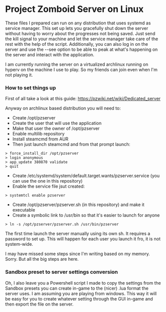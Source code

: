 # Project Zomboid Server on Linux
These files I prepared can run on any distribution that uses systemd as service manager. This set up lets you gracefully shut down the server without having to worry about the progresses not being saved. Just send the kill signal to your machine and let the service manager take care of the rest with the help of the script. Additionally, you can also log in on the server and use the --see option to be able to peak at what's happening on the server and interact with the application.

I am currently running the server on a virtualized archlinux running on hyperv on the machine I use to play. So my friends can join even when I'm not playing it.

### How to set things up
First of all take a look at this guide: https://pzwiki.net/wiki/Dedicated_server

Anyway on archlinux based distribution you will need to:

- Create /opt/pzserver
- Create the user that will use the application
- Make that user the owner of /opt/pzserver
- Enable multilib repository
- Install steamcmd from AUR
- Then just launch steamcmd and from that prompt launch:

```
> force_install_dir /opt/pzserver
> login anonymous
> app_update 380870 validate
> quit
```
- Create /etc/systemd/system/default.target.wants/pzserver.service (you can use the one in this repository)
- Enable the service file jsut created:

```
> systemtcl enable pzserver
```

- Create /opt/pzserver/pzserver.sh (in this repository) and make it executable
- Create a symbolic link to /usr/bin so that it's easier to launch for anyone

```
> ln -s /opt/pzserver/pzserver.sh /usr/bin/pzserver
```
The first time launch the server manually using its own sh. It requires a password to set up. This will happen for each user you launch it fro, it is not system-wide.

I may have missed some steps since I'm writing based on my memory. Sorry. But all the big steps are here.

### Sandbox preset to server settings conversion

Oh, I also leave you a Powershell script I made to copy the settings from the Sandbox presets you can create in-game to the (nicer) .lua format the server uses. I am assuming you are playing from windows.
This way it will be easy for you to create whatever setting through the GUI in-game and then export the file on the server.
